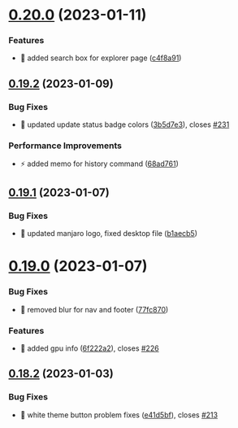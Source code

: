 # [0.20.0](https://github.com/oguzkaganeren/manjaro-starter/compare/v0.19.2...v0.20.0) (2023-01-11)


### Features

* 🎸 added search box for explorer page ([c4f8a91](https://github.com/oguzkaganeren/manjaro-starter/commit/c4f8a9172f102356027862d1d27cb42fa0fc36ad))



## [0.19.2](https://github.com/oguzkaganeren/manjaro-starter/compare/v0.19.1...v0.19.2) (2023-01-09)


### Bug Fixes

* 🐛 updated update status badge colors ([3b5d7e3](https://github.com/oguzkaganeren/manjaro-starter/commit/3b5d7e303926b5846c39127d46473bfdcf10c640)), closes [#231](https://github.com/oguzkaganeren/manjaro-starter/issues/231)


### Performance Improvements

* ⚡️ added memo for history command ([68ad761](https://github.com/oguzkaganeren/manjaro-starter/commit/68ad761db06633ca84249016683ecb7d1a3e9a37))



## [0.19.1](https://github.com/oguzkaganeren/manjaro-starter/compare/v0.19.0...v0.19.1) (2023-01-07)


### Bug Fixes

* 🐛 updated manjaro logo, fixed desktop file ([b1aecb5](https://github.com/oguzkaganeren/manjaro-starter/commit/b1aecb5f9931aa199a739a71cf5daf80c0cb0b8c))



# [0.19.0](https://github.com/oguzkaganeren/manjaro-starter/compare/v0.18.2...v0.19.0) (2023-01-07)


### Bug Fixes

* 🐛 removed blur for nav and footer ([77fc870](https://github.com/oguzkaganeren/manjaro-starter/commit/77fc87032a04f491c087fd33badde892278c929c))


### Features

* 🎸 added gpu info ([6f222a2](https://github.com/oguzkaganeren/manjaro-starter/commit/6f222a2e8b62edc4e43ec4869dd715b3d405b3a9)), closes [#226](https://github.com/oguzkaganeren/manjaro-starter/issues/226)



## [0.18.2](https://github.com/oguzkaganeren/manjaro-starter/compare/v0.18.1...v0.18.2) (2023-01-03)


### Bug Fixes

* 🐛 white theme button problem fixes ([e41d5bf](https://github.com/oguzkaganeren/manjaro-starter/commit/e41d5bf8fd48a1011762d84e3a314a619d67c265)), closes [#213](https://github.com/oguzkaganeren/manjaro-starter/issues/213)



